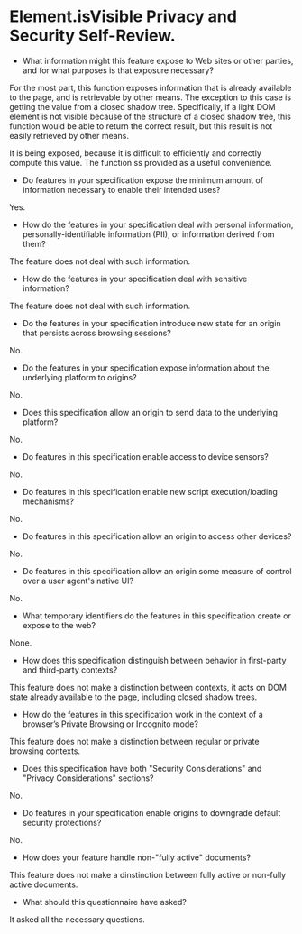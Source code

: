 # Element.isVisible Privacy and Security Self-Review.

* What information might this feature expose to Web sites or other parties, and for what purposes is that exposure necessary?

For the most part, this function exposes information that is already available
to the page, and is retrievable by other means. The exception to this case is
getting the value from a closed shadow tree. Specifically, if a light DOM
element is not visible because of the structure of a closed shadow tree, this
function would be able to return the correct result, but this result is not
easily retrieved by other means.

It is being exposed, because it is difficult to efficiently and correctly
compute this value. The function ss provided as a useful convenience. 

* Do features in your specification expose the minimum amount of information necessary to enable their intended uses?

Yes.

* How do the features in your specification deal with personal information, personally-identifiable information (PII), or information derived from them?

The feature does not deal with such information.

* How do the features in your specification deal with sensitive information?

The feature does not deal with such information.

* Do the features in your specification introduce new state for an origin that persists across browsing sessions?

No.

* Do the features in your specification expose information about the underlying platform to origins?

No.

* Does this specification allow an origin to send data to the underlying platform?

No.

* Do features in this specification enable access to device sensors?

No.

* Do features in this specification enable new script execution/loading mechanisms?

No.

* Do features in this specification allow an origin to access other devices?

No.

* Do features in this specification allow an origin some measure of control over a user agent's native UI?

No.

* What temporary identifiers do the features in this specification create or expose to the web?

None.

* How does this specification distinguish between behavior in first-party and third-party contexts?

This feature does not make a distinction between contexts, it acts on DOM state
already available to the page, including closed shadow trees.

* How do the features in this specification work in the context of a browser’s Private Browsing or Incognito mode?

This feature does not make a distinction between regular or private browsing
contexts.

* Does this specification have both "Security Considerations" and "Privacy Considerations" sections?

No.

* Do features in your specification enable origins to downgrade default security protections?

No.

* How does your feature handle non-"fully active" documents?

This feature does not make a dinstinction between fully active or non-fully
active documents.

* What should this questionnaire have asked?

It asked all the necessary questions.
